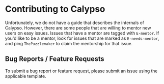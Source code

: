 # Contributing to Calypso

Unfortunately, we do not have a guide that describes the internals of Calypso. However, there are some people that are willing to mentor new users on easy issues. Issues that have a mentor are tagged with `E-mentor`. If you'd like to be a mentor, look for issues that are marked as `E-needs-mentor`, and ping `ThePuzzlemaker` to claim the mentorship for that issue.

## Bug Reports / Feature Requests

To submit a bug report or feature request, please submit an issue using the applicable template.